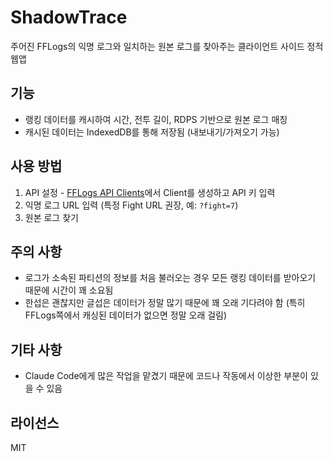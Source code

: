 # ShadowTrace

주어진 FFLogs의 익명 로그와 일치하는 원본 로그를 찾아주는 클라이언트 사이드 정적 웹앱

## 기능

- 랭킹 데이터를 캐시하여 시간, 전투 길이, RDPS 기반으로 원본 로그 매칭
- 캐시된 데이터는 IndexedDB를 통해 저장됨 (내보내기/가져오기 가능)

## 사용 방법

1. API 설정 - [FFLogs API Clients](https://www.fflogs.com/api/clients/)에서 Client를 생성하고 API 키 입력
2. 익명 로그 URL 입력 (특정 Fight URL 권장, 예: `?fight=7`)
3. 원본 로그 찾기

## 주의 사항

- 로그가 소속된 파티션의 정보를 처음 불러오는 경우 모든 랭킹 데이터를 받아오기 때문에 시간이 꽤 소요됨
- 한섭은 괜찮지만 글섭은 데이터가 정말 많기 때문에 꽤 오래 기다려야 함 (특히 FFLogs쪽에서 캐싱된 데이터가 없으면 정말 오래 걸림)

## 기타 사항

- Claude Code에게 많은 작업을 맡겼기 때문에 코드나 작동에서 이상한 부분이 있을 수 있음

## 라이선스

MIT
